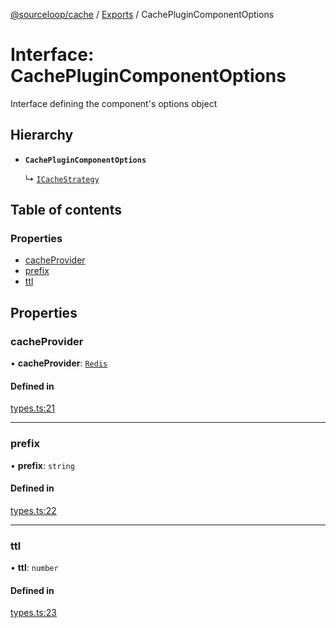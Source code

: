 [@sourceloop/cache](../README.md) / [Exports](../modules.md) / CachePluginComponentOptions

# Interface: CachePluginComponentOptions

Interface defining the component's options object

## Hierarchy

- **`CachePluginComponentOptions`**

  ↳ [`ICacheStrategy`](ICacheStrategy.md)

## Table of contents

### Properties

- [cacheProvider](CachePluginComponentOptions.md#cacheprovider)
- [prefix](CachePluginComponentOptions.md#prefix)
- [ttl](CachePluginComponentOptions.md#ttl)

## Properties

### cacheProvider

• **cacheProvider**: [`Redis`](../enums/CacheStrategyTypes.md#redis)

#### Defined in

[types.ts:21](https://github.com/sourcefuse/loopback4-microservice-catalog/blob/68ec38a2a/packages/cache/src/types.ts#L21)

___

### prefix

• **prefix**: `string`

#### Defined in

[types.ts:22](https://github.com/sourcefuse/loopback4-microservice-catalog/blob/68ec38a2a/packages/cache/src/types.ts#L22)

___

### ttl

• **ttl**: `number`

#### Defined in

[types.ts:23](https://github.com/sourcefuse/loopback4-microservice-catalog/blob/68ec38a2a/packages/cache/src/types.ts#L23)
